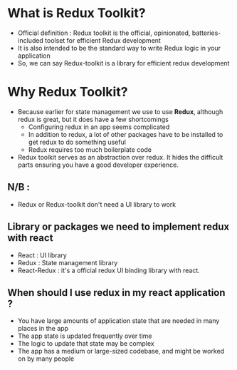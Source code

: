 # What is Redux Toolkit?

- Official definition : Redux toolkit is the official, opinionated, batteries-included toolset for efficient Redux development
- It is also intended to be the standard way to write Redux logic in your application
- So, we can say Redux-toolkit is a library for efficient redux development

# Why Redux Toolkit?

- Because earlier for state management we use to use **Redux**, although redux is great, but it does have a few shortcomings
  - Configuring redux in an app seems complicated
  - In addition to redux, a lot of other packages have to be installed to get redux to do something useful
  - Redux requires too much boilerplate code
- Redux toolkit serves as an abstraction over redux. It hides the difficult parts ensuring you have a good developer experience.

## N/B :

- Redux or Redux-toolkit don't need a Ul library to work

## Library or packages we need to implement redux with react

- React : UI library
- Redux : State management library
- React-Redux : it's a official redux UI binding library with react.

## When should I use redux in my react application ?

- You have large amounts of application state that are needed in many places in the app
- The app state is updated frequently over time
- The logic to update that state may be complex
- The app has a medium or large-sized codebase, and might be worked on by many people
